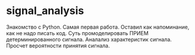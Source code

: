 # signal_analysis
Знакомство с Python. Самая первая работа. Оставил как напоминание, как не надо писать код.
Суть промоделировать ПРИЕМ детерминированного сигнала. Аналализ характеристик сигнала. Просчет вероятности принятия сигнала.
